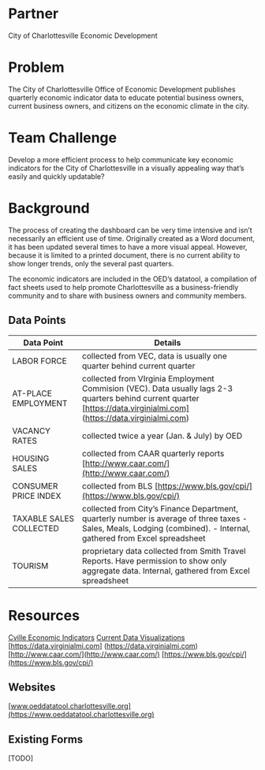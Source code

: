# Partner
City of Charlottesville
Economic Development

# Problem
The City of Charlottesville Office of Economic Development publishes quarterly economic indicator data to educate potential business owners, current business owners, and citizens on the economic climate in the city.

# Team Challenge
Develop a more efficient process to help communicate key economic indicators for the City of Charlottesville in a visually appealing way that’s easily and quickly updatable?

# Background
The process of creating the dashboard can be very time intensive and isn’t necessarily an efficient use of time. Originally created as a Word document, it has been updated several times to have a more visual appeal. However, because it is limited to a printed document, there is no current ability to show longer trends, only the several past quarters. 

The economic indicators are included in the OED’s datatool, a compilation of fact sheets used to help promote Charlottesville as a business-friendly community and to share with business owners and community members. 

## Data Points
| Data Point | Details |
| --- | --- |
| LABOR FORCE | collected from VEC, data is usually one quarter behind current quarter |
| AT-PLACE EMPLOYMENT | collected from VIrginia Employment Commision (VEC). Data usually lags 2-3 quarters behind current quarter [https://data.virginialmi.com] (https://data.virginialmi.com) |
| VACANCY RATES | collected twice a year (Jan. & July) by OED |
| HOUSING SALES | collected from CAAR quarterly reports [http://www.caar.com/](http://www.caar.com/) |
| CONSUMER PRICE INDEX | collected from BLS [https://www.bls.gov/cpi/](https://www.bls.gov/cpi/) |
| TAXABLE SALES COLLECTED | collected from City’s Finance Department, quarterly number is average of three taxes - Sales, Meals, Lodging (combined). - Internal, gathered from Excel spreadsheet |
| TOURISM | proprietary data collected from Smith Travel Reports. Have permission to show only aggregate data. Internal, gathered from Excel spreadsheet|


# Resources
[Cville Economic Indicators](https://github.com/Smart-Cville/City-of-Charlottesville/blob/master/RESOURCES/Charlottesville%20Economic%20Indicators%20-%20September%202012.docx)
[Current Data Visualizations](https://github.com/Smart-Cville/City-of-Charlottesville/blob/master/RESOURCES/Charlottesville%20Economic%20Indicators%20-%20September%202012.docx)
[https://data.virginialmi.com] (https://data.virginialmi.com)
[http://www.caar.com/](http://www.caar.com/)
[https://www.bls.gov/cpi/](https://www.bls.gov/cpi/)

## Websites
[www.oeddatatool.charlottesville.org](https://www.oeddatatool.charlottesville.org)

## Existing Forms
[TODO]
